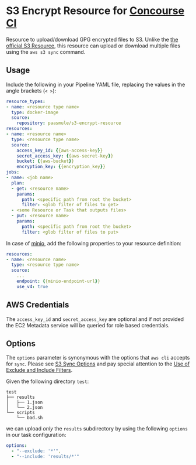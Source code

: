 # S3 Encrypt Resource for [Concourse CI](http://concourse.ci)

Resource to upload/download GPG encrypted files to S3. Unlike the [the official S3 Resource](https://github.com/concourse/s3-resource), this resource can upload or download multiple files using the `aws s3 sync` command.

## Usage

Include the following in your Pipeline YAML file, replacing the values in the angle brackets (`< >`):

```yaml
resource_types:
- name: <resource type name>
  type: docker-image
  source:
    repository: paasmule/s3-encrypt-resource
resources:
- name: <resource name>
  type: <resource type name>
  source:
    access_key_id: {{aws-access-key}}
    secret_access_key: {{aws-secret-key}}
    bucket: {{aws-bucket}}
    encryption_key: {{encryption_key}}
jobs:
- name: <job name>
  plan:
  - get: <resource name>
    params:
      path: <specific path from root the bucket>
      filter: <glob filter of files to get>    
  - <some Resource or Task that outputs files>
  - put: <resource name>
    params:
      path: <specific path from root the bucket>
      filter: <glob filter of files to put>
```

In case of [minio](https://www.minio.io/), add the following properties to your resource definition:

```yaml
resources:
- name: <resource name>
  type: <resource type name>
  source:
    ...
    endpoint: {{minio-endpoint-url}}
    use_v4: true
```

## AWS Credentials

The `access_key_id` and `secret_access_key` are optional and if not provided the EC2 Metadata service will be queried for role based credentials.

## Options

The `options` parameter is synonymous with the options that `aws cli` accepts for `sync`. Please see [S3 Sync Options](http://docs.aws.amazon.com/cli/latest/reference/s3/sync.html#options) and pay special attention to the [Use of Exclude and Include Filters](http://docs.aws.amazon.com/cli/latest/reference/s3/index.html#use-of-exclude-and-include-filters).

Given the following directory `test`:

```
test
├── results
│   ├── 1.json
│   └── 2.json
└── scripts
    └── bad.sh
```

we can upload _only_ the `results` subdirectory by using the following `options` in our task configuration:

```yaml
options:
  - "--exclude: '*'",
  - "--include: 'results/*'"
```
